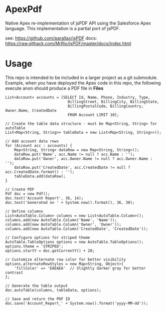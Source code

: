 # ApexPdf
Native Apex re-implementation of jsPDF API using the Salesforce Apex language.
This implementation is a partial port of jsPDF.

see: https://github.com/parallax/jsPDF
docs: https://raw.githack.com/MrRio/jsPDF/master/docs/index.html

# Usage
This repo is intended to be included in a larger project as a git submodule.  
Example, when you have deployed the Apex code in this repo, the following execute anon should produce a PDF file in **Files**
```
List<Account> accounts = [SELECT Id, Name, Phone, Industry, Type,
                            BillingStreet, BillingCity, BillingState,
                            BillingPostalCode, BillingCountry, Owner.Name, CreatedDate
                            FROM Account LIMIT 10];

// Create the table data structure - must be Map<String, String> for autoTable
List<Map<String, String>> tableData = new List<Map<String, String>>();

// Add account data rows
for (Account acc : accounts) {
    Map<String, String> dataRow = new Map<String, String>();
    dataRow.put('Name', acc.Name != null ? acc.Name : '');
    dataRow.put('Owner', acc.Owner.Name != null ? acc.Owner.Name : '');
    dataRow.put('CreatedDate', acc.CreatedDate != null ? acc.CreatedDate.format() : '');
    tableData.add(dataRow);
}

// Create PDF
Pdf doc = new Pdf();
doc.text('Account Report', 36, 14);
doc.text('Generated on ' + System.now().format(), 36, 30);

// Define columns
List<AutoTable.Column> columns = new List<AutoTable.Column>();
columns.add(new AutoTable.Column('Name', 'Name'));
columns.add(new AutoTable.Column('Owner', 'Owner'));
columns.add(new AutoTable.Column('CreatedDate', 'CreatedDate'));

// Configure options for striped theme
AutoTable.TableOptions options = new AutoTable.TableOptions();
options.theme = 'STRIPED';
options.startY = doc.getCurrentY() + 20;

// Customize alternate row color for better visibility
options.alternateRowStyles = new Map<String, Object>{
    'fillColor' => 'EAEAEA'  // Slightly darker gray for better contrast
};

// Generate the table output
doc.autoTable(columns, tableData, options);

// Save and return the PDF ID
doc.save('Account_Report_' + System.now().format('yyyy-MM-dd'));
```
